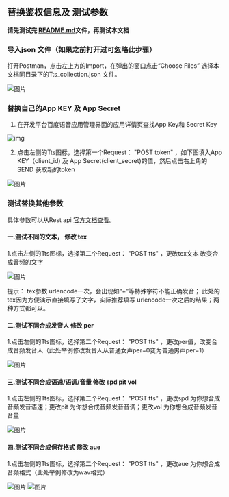 ## 替换鉴权信息及 测试参数
**请先测试完 [README.md](/rest-api-tts/postman/README.md)文件，再测试本文档**

### 导入json 文件（如果之前打开过可忽略此步骤）

打开Postman，点击左上方的Import，在弹出的窗口点击“Choose Files” 选择本文档同目录下的Tts_collection.json 文件。

![图片](https://raw.githubusercontent.com/Baidu-AIP/speech-demo/master/rest-api-tts/postman/doc-images/201906201400.png)

### 替换自己的App KEY 及 App Secret

1. 在开发平台百度语音应用管理界面的应用详情页查找App Key和 Secret Key

![img](https://raw.githubusercontent.com/Baidu-AIP/speech-demo/master/rest-api-tts/postman/doc-images/201906201700.jpg)

2. 点击左侧的Tts图标，选择第一个Request： "POST token" ，如下图填入App KEY（client_id) 及 App Secret(client_secret)的值，然后点击右上角的SEND 获取新的token 

![图片](https://raw.githubusercontent.com/Baidu-AIP/speech-demo/master/rest-api-tts/postman/doc-images/201906261704.png)



### 测试替换其他参数

具体参数可以从Rest api [官方文档查看](http://ai.baidu.com/docs#/TTS-API/41ac79a6)。

#### 一.测试不同的文本， 修改 tex

1.点击左侧的Tts图标，选择第二个Request： "POST tts" ，更改tex文本 改变合成音频的文字

![图片](https://raw.githubusercontent.com/Baidu-AIP/speech-demo/master/rest-api-tts/postman/doc-images/201906261705.png)

提示： tex参数 urlencode一次，会出现如“+”等特殊字符不能正确发音；
此处的tex因为方便演示直接填写了文字，实际推荐填写 urlencode一次之后的结果；两种方式都可以。
    
#### 二.测试不同合成发音人  修改 per 

1.点击左侧的Tts图标，选择第二个Request： "POST tts" ，更改per值，改变合成音频发音人（此处举例修改发音人从普通女声per=0变为普通男声per=1）

![图片](https://raw.githubusercontent.com/Baidu-AIP/speech-demo/master/rest-api-tts/postman/doc-images/201906261706.png)

#### 三.测试不同合成语速/语调/音量      修改 spd pit vol

1.点击左侧的Tts图标，选择第二个Request： "POST tts" ，更改spd 为你想合成音频发音语速；更改pit 为你想合成音频发音音调；更改vol 为你想合成音频发音音量

![图片](https://raw.githubusercontent.com/Baidu-AIP/speech-demo/master/rest-api-tts/postman/doc-images/201906261707.png)

#### 四.测试不同合成保存格式 修改 aue 

1.点击左侧的Tts图标，选择第二个Request： "POST tts" ，更改aue 为你想合成音频格式（此处举例修改为wav格式）

![图片](https://raw.githubusercontent.com/Baidu-AIP/speech-demo/master/rest-api-tts/postman/doc-images/201906261708.png)
![图片](https://raw.githubusercontent.com/Baidu-AIP/speech-demo/master/rest-api-tts/postman/doc-images/201906261709.png)
